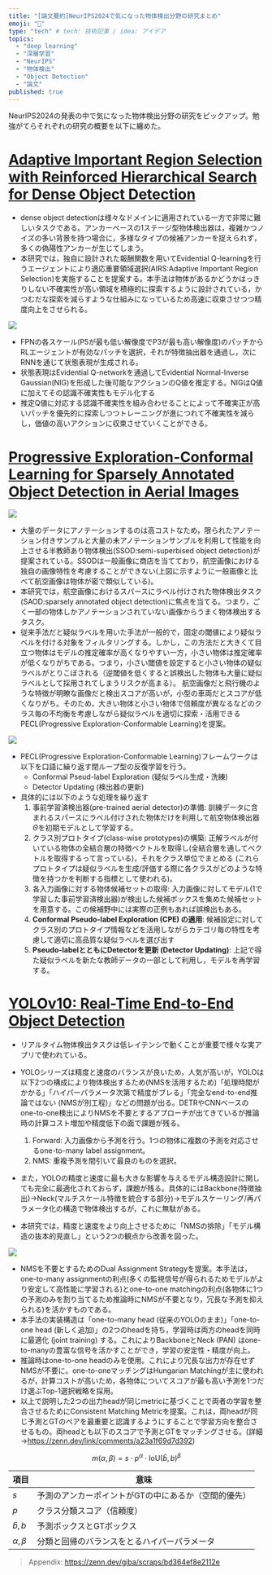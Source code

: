 ```yaml
---
title: "[論文要約]NeurIPS2024で気になった物体検出分野の研究まとめ"
emoji: "🙆"
type: "tech" # tech: 技術記事 / idea: アイデア
topics: 
  - "deep learning"
  - "深層学習"
  - "NeurIPS"
  - "物体検出"
  - "Object Detection"
  - "論文"
published: true
---
```


NeurIPS2024の発表の中で気になった物体検出分野の研究をピックアップ。勉強がてらそれぞれの研究の概要を以下に纏めた。

# [Adaptive Important Region Selection with Reinforced Hierarchical Search for Dense Object Detection](https://neurips.cc/virtual/2024/poster/94227)
- dense object detectionは様々なドメインに適用されている一方で非常に難しいタスクである。アンカーベースの1ステージ型物体検出器は，複雑かつノイズの多い背景を持つ場合に，多様なタイプの候補アンカーを捉えられず，多くの偽陽性アンカーが生じてしまう。
- 本研究では，独自に設計された報酬関数を用いてEvidential Q-learningを行うエージェントにより適応重要領域選択(AIRS:Adaptive Important Region Selection)を実施することを提案する。本手法は物体があるかどうかはっきりしない不確実性が高い領域を積極的に探索するように設計されている，かつむだな探索を減らすような仕組みになっているため高速に収束させつつ精度向上をさせられる。

![](/images/neurips2024-detection/image.png)

- FPNの各スケール(P5が最も低い解像度でP3が最も高い解像度)のパッチからRLエージェントが有効なパッチを選択，それが特徴抽出器を通過し，次にRNNを通じて状態表現が生成される。
- 状態表現はEvidential Q-networkを通過してEvidential Normal-Inverse Gaussian(NIG)を形成した後可能なアクションのQ値を推定する。NIGはQ値に加えてその認識不確実性もモデル化する
- 推定Q値に対応する認識不確実性を組み合わせることによって不確実正が高いパッチを優先的に探索しつつトレーニングが進につれて不確実性を減らし，価値の高いアクションに収束させていくことができる。

# [Progressive Exploration-Conformal Learning for Sparsely Annotated Object Detection in Aerial Images](https://neurips.cc/virtual/2024/poster/95684)

![](/images/neurips2024-detection/image-01.png)

- 大量のデータにアノテーションするのは高コストなため，限られたアノテーション付きサンプルと大量の未アノテーションサンプルを利用して性能を向上させる半教師あり物体検出(SSOD:semi-superbised object detection)が提案されている。SSODは一般画像に商店を当てており，航空画像における独自の画像特性を考慮することができない(上図に示すように一般画像と比べて航空画像は物体が密で類似している)。
- 本研究では，航空画像におけるスパースにラベル付けされた物体検出タスク(SAOD:sparsely annotated object detection)に焦点を当てる。つまり，ごく一部の物体しかアノテーションされていない画像からうまく物体検出するタスク。
- 従来手法だと疑似ラベルを用いた手法が一般的で，固定の閾値により疑似ラベルを付ける対象をフィルタリングする。しかし，この方法だと大きくて目立つ物体はモデルの推定確率が高くなりやすい一方，小さい物体は推定確率が低くなりがちである。つまり，小さい閾値を設定すると小さい物体の疑似ラベルがとりこぼされる（逆閾値を低くすると誤検出した物体も大量に疑似ラベルとして採用されてしまうリスクが高まる）。
航空画像だと飛行機のような特徴が明瞭な画像だと検出スコアが高いが，小型の車両だとスコアが低くなりがち。そのため，大きい物体と小さい物体で信頼度が異なるなどのクラス毎の不均衡を考慮しながら疑似ラベルを適切に探索・活用できるPECL(Progressive Exploration-Conformable Learning)を提案。

![](/images/neurips2024-detection/image-1.png)
- PECL(Progressive Exploration-Conformable Learning)フレームワークは以下を口語に繰り返す閉ループ型の反復学習を行う。
  - Conformal Pseud-label Exploration (疑似ラベル生成・洗練)
  - Detector Updating (検出器の更新)
- 具体的には以下のような処理を繰り返す
  1. 事前学習済検出器(pre-trained aerial detector)の準備: 訓練データに含まれるスパースにラベル付けされた物体だけを利用して航空物体検出器$\Theta$を初期モデルとして学習する。
  2. クラス別プロトタイプ(class-wise prototypes)の構築: 正解ラベルが付いている物体の全結合層の特徴ベクトルを取得し(全結合層を通してベクトルを取得するって言っている)，それをクラス単位でまとめる (これらプロトタイプは疑似ラベルを生成/評価する際に各クラスがどのような特徴を持つかを判断する指標として使われる)。
  3. 各入力画像に対する物体候補セットの取得: 入力画像に対してモデル(1で学習した事前学習済検出器)が検出した候補ボックスを集めた候補セットを用意する。この候補野中には実際の正例もあれば誤検出もある。
  4. **Conformal Pseudo-label Exploration (CPE) の適用**: 候補設定に対してクラス別のプロトタイプ情報などを活用しながらカテゴリ毎の特性を考慮して適切に高品質な疑似ラベルを選び出す
  5. **Pseudo-labelとともにDetectorを更新 (Detector Updating)**: 上記で得た疑似ラベルを新たな教師データの一部として利用し，モデルを再学習する。

# [YOLOv10: Real-Time End-to-End Object Detection](https://neurips.cc/virtual/2024/poster/93301)
- リアルタイム物体検出タスクは低レイテンシで動くことが重要で様々な実アプリで使われている。
- YOLOシリーズは精度と速度のバランスが良いため，人気が高いが，YOLOは以下2つの構成により物体検出するため(NMSを活用するため)「処理時間がかかる」「ハイパーパラメータ次第で精度がブレる」「完全なend-to-end推論ではない (NMSが別工程)」などの問題が出る。DETRやCNNベースのone-to-one検出によりNMSを不要とするアプローチが出てきているが推論時の計算コスト増加や精度低下の面で課題が残る。
  1. Forward: 入力画像から予測を行う。1つの物体に複数の予測を対応させるone-to-many label assignment。
  2. NMS: 重複予測を間引いて最良のものを選択。

- また，YOLOの精度と速度に最も大きな影響を与えるモデル構造設計に関しても完全に最適化されておらず，課題が残る。具体的にはBackbone(特徴抽出)→Neck(マルチスケール特徴を統合する部分)→モデルスケーリング/再パラメータ化の構造で物体検出するが，これに無駄がある。
- 本研究では，精度と速度をより向上させるために「NMSの排除」「モデル構造の抜本的見直し」という2つの観点から改善を図った。

![](/images/neurips2024-detection/image-02.png)

- NMSを不要とするためのDual Assignment Strategyを提案。本手法は，one-to-many assignmentの利点(多くの監視信号が得られるためモデルがより安定して高性能に学習される)とone-to-one matchingの利点(各物体に1つの予測のみを割り当てるため推論時にNMSが不要となり，冗長な予測を抑えられる)を活かすものである。
- 本手法の実装構造は「one-to-many head (従来のYOLOのまま)」「one-to-one head (新しく追加)」の2つのheadを持ち，学習時は両方のheadを同時に最適化 (joint training) する。これによりBackboneとNeck (PAN) はone-to-manyの豊富な信号を活かすことができ，学習の安定性・精度が向上。
- 推論時はone-to-one headのみを使用。これにより冗長な出力が存在せずNMSが不要に。one-to-oneマッチングはHungarian Matchingが主に使われるが，計算コストが高いため，各物体についてスコアが最も高い予測を1つだけ選ぶTop-1選択戦略を採用。
- 以上で説明した2つの出力headが同じmetricに基づくことで両者の学習を整合させるためにConsistent Matching Metricを提案。これは，両headが同じ予測とGTのペアを最重要と認識するようにすることで学習方向を整合させるもの。両headとも以下のスコアで予測とGTをマッチングさせる。(詳細→https://zenn.dev/link/comments/a23a1f69d7d392)

$$
m(\alpha, \beta) = s \cdot p^\alpha \cdot \text{IoU}(\hat{b}, b)^\beta
$$

| 項目 | 意味 |
|------|------|
| $s$ | 予測のアンカーポイントがGTの中にあるか（空間的優先） |
| $p$ | クラス分類スコア（信頼度） |
| $\hat{b}, b$ | 予測ボックスとGTボックス |
| $\alpha, \beta$ | 分類と回帰のバランスをとるハイパーパラメータ |

>Appendix:
>https://zenn.dev/giba/scraps/bd364ef8e2112e